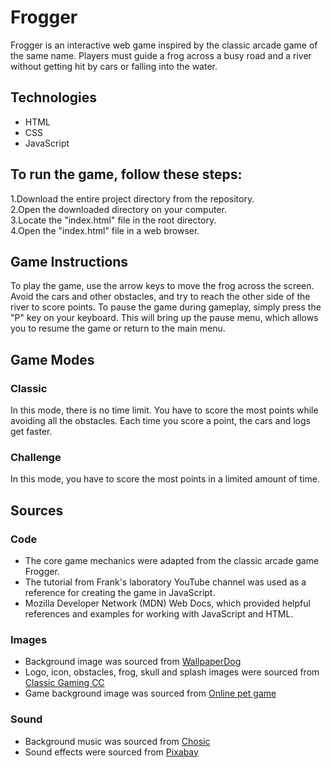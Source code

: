 # Frogger
Frogger is an interactive web game inspired by the classic arcade game of the same name. Players must guide a frog across a busy road and a river without getting hit by cars or falling into the water.  

## Technologies
- HTML
- CSS
- JavaScript

## To run the game, follow these steps:
1.Download the entire project directory from the repository.  
2.Open the downloaded directory on your computer.  
3.Locate the "index.html" file in the root directory.  
4.Open the "index.html" file in a web browser.  

## Game Instructions
To play the game, use the arrow keys to move the frog across the screen. Avoid the cars and other obstacles, and try to reach the other side of the river to score points. To pause the game during gameplay, simply press the "P" key on your keyboard. This will bring up the pause menu, which allows you to resume the game or return to the main menu. 

## Game Modes  

### Classic   
In this mode, there is no time limit. You have to score the most points while avoiding all the obstacles. Each time you score a point, the cars and logs get faster.

### Challenge
In this mode, you have to score the most points in a limited amount of time.

## Sources

### Code
- The core game mechanics were adapted from the classic arcade game Frogger.
- The tutorial from Frank's laboratory YouTube channel was used as a reference for creating the game in JavaScript.  
- Mozilla Developer Network (MDN) Web Docs, which provided helpful references and examples for working with JavaScript and HTML.

### Images
- Background image was sourced from [WallpaperDog](https://wallpaper.dog/)  
- Logo, icon, obstacles, frog, skull and splash images were sourced from [Classic Gaming CC](http://www.classicgaming.cc/)  
- Game background image was sourced from [Online pet game](http://www.virtual-pet-game.com/)

### Sound
- Background music was sourced from [Chosic](https://www.chosic.com/)
- Sound effects were sourced from [Pixabay](https://pixabay.com/)
